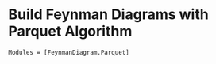 # Build Feynman Diagrams with Parquet Algorithm

```@autodocs
Modules = [FeynmanDiagram.Parquet]
```